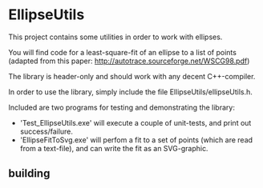 # EllipseUtils

This project contains some utilities in order to work with ellipses.

You will find code for a least-square-fit of an ellipse to a list of points (adapted from this paper:  http://autotrace.sourceforge.net/WSCG98.pdf)

The library is header-only and should work with any decent C++-compiler.

In order to use the library, simply include the file EllipseUtils/ellipseUtils.h.

Included are two programs for testing and demonstrating the library:
* 'Test_EllipseUtils.exe' will execute a couple of unit-tests, and print out success/failure.
* 'EllipseFitToSvg.exe' will perfom a fit to a set of points (which are read from a text-file), and can write the fit as an SVG-graphic.

## building
